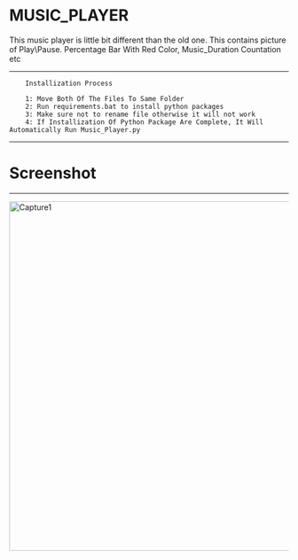 # MUSIC_PLAYER
This music player is little bit different than the old one. This contains picture of Play\Pause. Percentage Bar With Red Color, Music_Duration Countation etc

---------------------------------------------------------------------------------------------------------------------------------------------------------------------------
        Installization Process

        1: Move Both Of The Files To Same Folder
        2: Run requirements.bat to install python packages
        3: Make sure not to rename file otherwise it will not work
        4: If Installization Of Python Package Are Complete, It Will Automatically Run Music_Player.py

--------------------------------------------------------------------------------------------------------------------------------------------------------------------------
# Screenshot
--------------------------------------------------------------------------------------------------------------------------------------------------------------------------
<img width="631" alt="Capture1" src="https://user-images.githubusercontent.com/71229713/120159735-3db05480-c215-11eb-9c65-1853a12e96f4.PNG">
